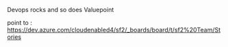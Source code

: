 Devops rocks and so does Valuepoint

point to : https://dev.azure.com/cloudenabled4/sf2/_boards/board/t/sf2%20Team/Stories
